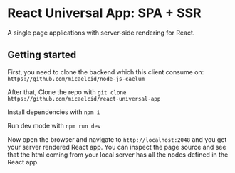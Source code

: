 # React Universal App: SPA + SSR
A single page applications with server-side rendering for React.

## Getting started
First, you need to clone the backend which this client consume on: ```https://github.com/micaelcid/node-js-caelum```


After that, Clone the repo with
```git clone https://github.com/micaelcid/react-universal-app```

Install dependencies with
```npm i```

Run dev mode with
```npm run dev```

Now open the browser and navigate to `http://localhost:2048` and you get your server rendered React app. You can inspect the page source and see that the html coming from your local server has all the nodes defined in the React app.
